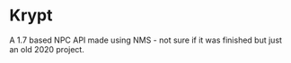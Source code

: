 # Krypt
A 1.7 based NPC API made using NMS - not sure if it was finished but just an old 2020 project.
